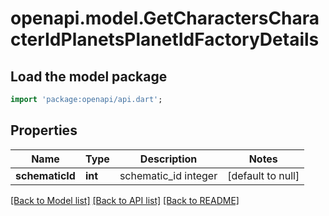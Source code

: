 # openapi.model.GetCharactersCharacterIdPlanetsPlanetIdFactoryDetails

## Load the model package
```dart
import 'package:openapi/api.dart';
```

## Properties
Name | Type | Description | Notes
------------ | ------------- | ------------- | -------------
**schematicId** | **int** | schematic_id integer | [default to null]

[[Back to Model list]](../README.md#documentation-for-models) [[Back to API list]](../README.md#documentation-for-api-endpoints) [[Back to README]](../README.md)


